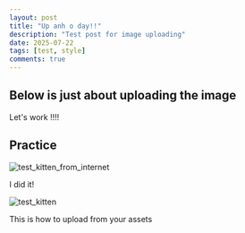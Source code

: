 ```yaml
---
layout: post
title: "Up anh o day!!"
description: "Test post for image uploading"
date: 2025-07-22
tags: [test, style]
comments: true
---
```


Below is just about uploading the image
---
Let's work !!!!


## Practice

![test_kitten_from_internet](https://static1.thegamerimages.com/wordpress/wp-content/uploads/wm/2025/07/a-revelation-card-with-two-staffs-wearing-jester-hats-in-persona-5-the-phantom-x.jpeg)

I did it!

![test_kitten](/assets/images/assets/images/a-revelation-card-with-two-staffs-wearing-jester-hats-in-persona-5-the-phantom-x.avif)

This is how to upload from your assets

